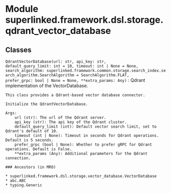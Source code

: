 Module superlinked.framework.dsl.storage.qdrant_vector_database
===============================================================

Classes
-------

`QdrantVectorDatabase(url: str, api_key: str, default_query_limit: int = 10, timeout: int | None = None, search_algorithm: superlinked.framework.common.storage.search_index.search_algorithm.SearchAlgorithm = SearchAlgorithm.FLAT, prefer_grpc: bool | None = None, **extra_params: Any)`
:   Qdrant implementation of the VectorDatabase.
    
    This class provides a Qdrant-based vector database connector.
    
    Initialize the QdrantVectorDatabase.
    
    Args:
        url (str): The url of the Qdrant server.
        api_key (str): The api key of the Qdrant cluster.
        default_query_limit (int): Default vector search limit, set to Qdrant's default of 10.
        timeout (int | None): Timeout in seconds for Qdrant operations. Default is 5 seconds.
        prefer_grpc (bool | None): Whether to prefer gRPC for Qdrant operations. Default is False.
        **extra_params (Any): Additional parameters for the Qdrant connection.

    ### Ancestors (in MRO)

    * superlinked.framework.dsl.storage.vector_database.VectorDatabase
    * abc.ABC
    * typing.Generic